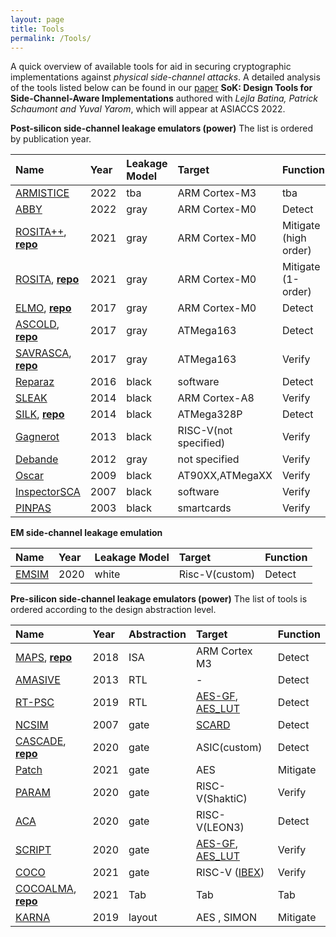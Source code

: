 ```yaml
---
layout: page
title: Tools
permalink: /Tools/
---
```


A quick overview of  available tools for aid in securing cryptographic implementations against *physical side-channel attacks*. A detailed analysis of the tools listed below can be found in our [paper](https://eprint.iacr.org/2021/497) **SoK: Design Tools for Side-Channel-Aware Implementations** authored with *Lejla Batina, Patrick Schaumont and Yuval Yarom*, which will appear at ASIACCS 2022.

**Post-silicon side-channel leakage emulators (power)**
The list is ordered by publication year.

|**Name**      | **Year**|**Leakage Model**|**Target**|**Function** |
|:--------------|:-------|:------|:--------------|:--------------|
|[ARMISTICE](https://eprint.iacr.org/2022/467.pdf)     | 2022    | tba       | ARM Cortex-M3| tba   |
|[ABBY](https://eprint.iacr.org/2021/1569)    | 2022    | gray        | ARM Cortex-M0| Detect     |
|[ROSITA++](https://eprint.iacr.org/2021/1181), [**repo**](https://github.com/0xADE1A1DE/Rositaplusplus)| 2021    | gray        | ARM Cortex-M0| Mitigate (high order)|
|[ROSITA](https://eprint.iacr.org/2019/1445), [**repo**](https://github.com/0xADE1A1DE/Rosita)  | 2021    | gray        | ARM Cortex-M0| Mitigate (1-order)|
|[ELMO](https://eprint.iacr.org/2016/517), [**repo**](https://github.com/sca-research/ELMO)   | 2017    | gray        | ARM Cortex-M0| Detect     |
|[ASCOLD](https://eprint.iacr.org/2017/345), [**repo**](https://github.com/nikita-veshchikov/ascold) | 2017    | gray        | ATMega163    | Detect     |
|[SAVRASCA](https://ieeexplore.ieee.org/document/7961951), [**repo**](https://github.com/nikita-veshchikov/savrasca)| 2017    | gray        | ATMega163    | Verify    |
|[Reparaz](https://www.iacr.org/archive/fse2016/97830195/97830195.pdf) | 2016    | black       | software     | Detect|
|[SLEAK](https://www.mitre.org/publications/technical-papers/sleak-a-side-channel-leakage-evaluator-and-analysis-kit)|2014   | black | ARM Cortex-A8 | Verify |
|[SILK](https://dl.acm.org/doi/10.1145/2689702.2689706), [**repo**](https://github.com/nikita-veshchikov/silk)|2014   | black  |ATMega328P|Detect|
|[Gagnerot](http://aurore.unilim.fr/ori-oai-search/notice/view/unilim-ori-59315)    | 2013 |     black  | RISC-V(not specified) |  Verify  |
|[Debande](https://eprint.iacr.org/2012/703.pdf) | 2012    | gray        |not specified| Verify |
|[Oscar](https://dl.acm.org/doi/10.1109/CSE.2009.119)  | 2009    | black       |AT90XX,ATMegaXX | Verify |
|[InspectorSCA](https://www.riscure.com/security-tools/inspector-sca)|2007 | black       |software | Verify |
|[PINPAS](https://research.utwente.nl/en/publications/pinpas-a-tool-for-power-analysis-of-smartcards)     |2003  | black       |smartcards  | Verify |

**EM side-channel leakage emulation**


|**Name**      | **Year**|**Leakage Model**|**Target**|**Function** |
|:--------------|:-------|:------|:--------------|:--------------|
|[EMSIM](https://ieeexplore.ieee.org/document/9065440)    | 2020    | white        | Risc-V(custom)| Detect     |

**Pre-silicon side-channel leakage emulators (power)**
The list of tools is ordered according to the design abstraction level. 

|**Name**        | **Year**|**Abstraction**|**Target**    |**Function** |
|:--------------|:---------|:-----------|:--------------|:--------------|
|[MAPS](https://link.springer.com/chapter/10.1007/978-3-319-89641-0_5), [**repo**](https://github.com/cryptolu/maps)      | 2018    | ISA          | ARM Cortex M3              |  Detect     |
|[AMASIVE](https://link.springer.com/chapter/10.1007/978-3-642-42001-6_12)   | 2013    | RTL          |      -                     |  Detect     |
|[RT-PSC](https://jin.ece.ufl.edu/papers/VTS19.pdf)    | 2019    | RTL          |[AES-GF](http://www.aoki.ecei.tohoku.ac.jp/crypto/web/cores.html),  [AES_LUT](http://satoh.cs.uec.ac.jp/SAKURA/hardware/SAKURA-G.html)|Detect|
|[NCSIM](https://citeseerx.ist.psu.edu/viewdoc/download?doi=10.1.1.113.638&rep=rep1&type=pdf)|2007|gate|[SCARD](https://cordis.europa.eu/project/id/507270)|Detect|
|[CASCADE](https://www.esat.kuleuven.be/cosic/publications/article-3204.pdf), [**repo**](https://github.com/dsijacic/CASCADE)| 2020   |  gate |ASIC(custom)|Detect|
| [Patch](https://link.springer.com/article/10.1007/s11227-021-03927-w) | 2021 | gate     | AES                               | Mitigate |
|[PARAM](https://arxiv.org/abs/1911.08813)     | 2020    | gate         |RISC-V(ShaktiC)             | Verify     |
|[ACA](https://eprint.iacr.org/2020/1192)       | 2020    | gate         |RISC-V(LEON3)               | Detect|
|[SCRIPT](https://dl.acm.org/doi/10.1145/3383445)    | 2020    | gate         |[AES-GF](http://www.aoki.ecei.tohoku.ac.jp/crypto/web/cores.html), [AES_LUT](http://satoh.cs.uec.ac.jp/SAKURA/hardware/SAKURA-G.html)| Verify       |
| [COCO](https://pure.tugraz.at/ws/portalfiles/portal/30823144/main.pdf) |2021|gate|RISC-V ([IBEX](https://github.com/lowRISC/ibex))|Verify|
|[COCOALMA](https://graz.pure.elsevier.com/en/publications/cocoalma-a-versatile-masking-verifier), [**repo**](https://github.com/IAIK/coco-alma)| 2021 | Tab |Tab|Tab|
|[KARNA](https://ieeexplore.ieee.org/document/8942173)   | 2019 | layout   |AES , SIMON                | Mitigate |


